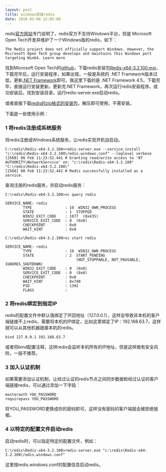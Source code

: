 ```yaml
---
layout: post
title: windows安装redis
date: 2018-02-08 12:05:00
---
```



redis[官方网站](https://redis.io/download)专门说明了，redis官方不支持Windows平台，但是 Microsoft Open Tech开发并维护了一个Windows版的redis，如下：

```
The Redis project does not officially support Windows. However, the Microsoft Open Tech group develops and maintains this Windows port targeting Win64. Learn more
```

找到Microsoft Open Tech的[github](https://github.com/MicrosoftArchive/redis/releases)，下载redis安装包[Redis-x64-3.2.100.msi](https://github.com/MicrosoftArchive/redis/releases/download/win-3.2.100/Redis-x64-3.2.100.msi)，下载完毕后，运行安装程序，如果出错，一般是系统的 .NET Framework版本过低，更新[.NET Framework](https://www.microsoft.com/en-us/download/confirmation.aspx?id=30653)即可。我这里下载的是 .NET Framework 4.5，下载完毕，直接运行安装更新。更新完.NET Framework，再次运行redis安装程序。成功安装后，找到安装目录，运行redis-server.exe启动redis。

或者直接下载[redis的zip格式的安装包](https://github.com/MicrosoftArchive/redis/releases/download/win-3.2.100/Redis-x64-3.2.100.zip)，解压即可使用，不需安装。

下面是一些使用示例：

### 1 将redis注册成系统服务

将redis注册成Windows系统服务，让redis实现开机自启动。

```
C:\redis\Redis-x64-3.2.100>redis-server.exe --service-install "c:\redis\Redis-x64-3.2.100\redis.windows.conf" --loglevel verbose
[2568] 08 Feb 11:23:52.441 # Granting read/write access to 'NT AUTHORITY\NetworkService' on: "c:\redis\Redis-x64-3.2.100" "C:\redis\Redis-x64-3.2.100\"
[2568] 08 Feb 11:23:52.441 # Redis successfully installed as a service.
```

查询注册的redis服务，并启动redis服务：

```
C:\redis\Redis-x64-3.2.100>sc query redis

SERVICE_NAME: redis
        TYPE               : 10  WIN32_OWN_PROCESS
        STATE              : 1  STOPPED
        WIN32_EXIT_CODE    : 1077  (0x435)
        SERVICE_EXIT_CODE  : 0  (0x0)
        CHECKPOINT         : 0x0
        WAIT_HINT          : 0x0

C:\redis\Redis-x64-3.2.100>sc start redis

SERVICE_NAME: redis
        TYPE               : 10  WIN32_OWN_PROCESS
        STATE              : 2  START_PENDING
                                (NOT_STOPPABLE, NOT_PAUSABLE, IGNORES_SHUTDOWN)
        WIN32_EXIT_CODE    : 0  (0x0)
        SERVICE_EXIT_CODE  : 0  (0x0)
        CHECKPOINT         : 0x0
        WAIT_HINT          : 0x7d0
        PID                : 1392
        FLAGS              :

```

### 2 将redis绑定到指定IP

redis的配置文件中默认值绑定了环回地址（127.0.0.1），这样会导致非本机的客户端链接不上redis，需要将本机的IP绑定，比如这里绑定了IP：192.168.63.7，这样就可以从其他机器链接本机的redis。

```
bind 127.0.0.1 192.168.63.7
```
或者将bind配置注释，这样redis会监听本机所有的IP地址，但是这样做有安全风险，一般不推荐。

### 3 加入认证机制

如果需要添加认证机制，让经过认证的redis节点之间同步数据和经过认证的客户端链接redis，可以通过添加一下字段：

```
masterauth YOU_PASSWORD
requirepass YOU_PASSWORD
```
将YOU_PASSWORD更换成你的密码即可，这样没有密码的客户端就会被拒绝链接。

### 4 以特定的配置文件启动redis

启动redis时，可以指定特定的配置文件，例如：

```
C:\redis\Redis-x64-3.2.100>redis-server.exe "c:\redis\Redis-x64-3.2.100\redis.windows.conf"
```

这里按redis.windows.conf的配置信息启动redis。
